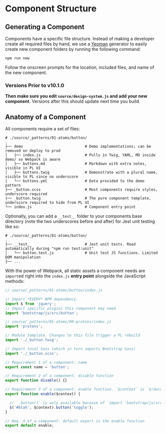 # Component Structure

## Generating a Component

Components have a specific file structure. Instead of making a developer create all required files by hand, we use a [Yeoman](http://yeoman.io/) generator to easily create new component folders by running the following command:

```text
npm run new
```

Follow the onscreen prompts for the location, included files, and name of the new component.

### Versions Prior to v10.1.0

**Then make sure you edit `source/design-system.js` and add your new component.** Versions after this should update next time you build.

## Anatomy of a Component

All components require a set of files:

```text
# ./source/_patterns/01-atoms/button/
.
├── demo                            # Demo implementations; can be removed on deploy to prod
│   ├── index.js                    # Pulls in Twig, YAML, MD inside demo/ so Webpack is aware
│   ├── buttons.md                  # Markdown with extra notes, visible in PL UI
│   ├── buttons.twig                # Demonstrate with a plural name, visible to PL since no underscore
│   └── buttons.yml                 # Data provided to the demo pattern
├── _button.scss                    # Most components require styles, underscore required
├── _button.twig                    # The pure component template, underscore required to hide from PL UI
└── index.js                        # Component entry point
```

Optionally, you can add a `__test__` folder to your components base directory (note the two underscores before and after) for Jest unit testing like so:

```text
# ./source/_patterns/01-atoms/button/
.
├── __test__                        # Jest unit tests. Read automatically during "npm run test:unit"
│   └── button.test.js              # Unit test JS functions. Limited DOM manipulation
├── ...
```

With the power of Webpack, all static assets a component needs are `import`ed right into the `index.js` **entry point** alongside the JavaScript methods:

```javascript
// source/_patterns/01-atoms/button/index.js

// Import *EVERY* NPM dependency.
import $ from 'jquery';
// Import specific plugins this component may need
import 'bootstrap/js/src/button';

// source/_patterns/01-atoms/00-protons/index.js
import 'protons';

// Module template. Changes to this file trigger a PL rebuild
import './_button.twig';

// Import local Sass (which in turn imports Bootstrap Sass)
import './_button.scss';

// Requirement 1 of a component: name
export const name = 'button';

// Requirement 2 of a component: disable function
export function disable() {}

// Requirement 3 of a component: enable function. `$context` is `$(document)` in PL, and `context` in Drupal
export function enable($context) {

  // `.button()` is only available because of `import 'bootstrap/js/src/button';` above
  $('#blah', $context).button('toggle');
}

// Req. 4 of a component: default export is the enable function
export default enable;
```
